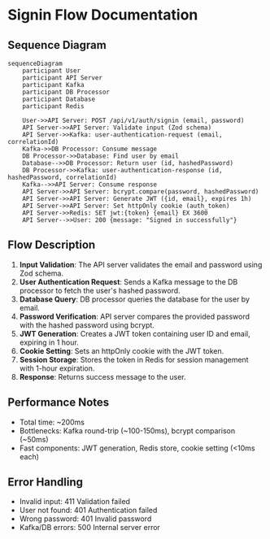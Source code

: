 # Signin Flow Documentation

## Sequence Diagram

```mermaid
sequenceDiagram
    participant User
    participant API Server
    participant Kafka
    participant DB Processor
    participant Database
    participant Redis

    User->>API Server: POST /api/v1/auth/signin (email, password)
    API Server->>API Server: Validate input (Zod schema)
    API Server->>Kafka: user-authentication-request (email, correlationId)
    Kafka->>DB Processor: Consume message
    DB Processor->>Database: Find user by email
    Database-->>DB Processor: Return user (id, hashedPassword)
    DB Processor->>Kafka: user-authentication-response (id, hashedPassword, correlationId)
    Kafka-->>API Server: Consume response
    API Server->>API Server: bcrypt.compare(password, hashedPassword)
    API Server->>API Server: Generate JWT ({id, email}, expires 1h)
    API Server->>API Server: Set httpOnly cookie (auth_token)
    API Server->>Redis: SET jwt:{token} {email} EX 3600
    API Server-->>User: 200 {message: "Signed in successfully"}
```

## Flow Description

1. **Input Validation**: The API server validates the email and password using Zod schema.
2. **User Authentication Request**: Sends a Kafka message to the DB processor to fetch the user's hashed password.
3. **Database Query**: DB processor queries the database for the user by email.
4. **Password Verification**: API server compares the provided password with the hashed password using bcrypt.
5. **JWT Generation**: Creates a JWT token containing user ID and email, expiring in 1 hour.
6. **Cookie Setting**: Sets an httpOnly cookie with the JWT token.
7. **Session Storage**: Stores the token in Redis for session management with 1-hour expiration.
8. **Response**: Returns success message to the user.

## Performance Notes

- Total time: ~200ms
- Bottlenecks: Kafka round-trip (~100-150ms), bcrypt comparison (~50ms)
- Fast components: JWT generation, Redis store, cookie setting (<10ms each)

## Error Handling

- Invalid input: 411 Validation failed
- User not found: 401 Authentication failed
- Wrong password: 401 Invalid password
- Kafka/DB errors: 500 Internal server error
